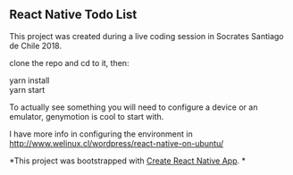 ## React Native Todo List

This project was created during a live coding session in Socrates Santiago de Chile 2018.

clone the repo and cd to it, then:

yarn install  
yarn start

To actually see something you will need to configure a device or an emulator, genymotion is cool to start with.

I have more info in configuring the environment in http://www.welinux.cl/wordpress/react-native-on-ubuntu/

*This project was bootstrapped with [Create React Native App](https://github.com/react-community/create-react-native-app).
*
